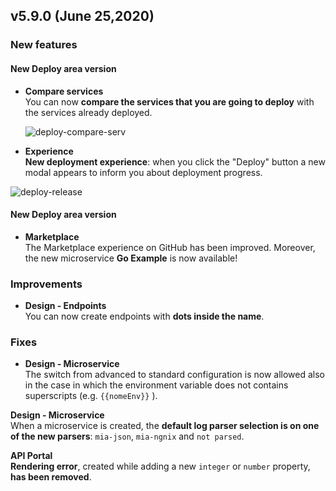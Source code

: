 ## v5.9.0 (June 25,2020)

### New features

#### New Deploy area version

* **Compare services**        
    You can now **compare the services that you are going to deploy** with the services already deployed.

    ![deploy-compare-serv](himg/deploy-compare-serv.png)

* **Experience**       
    **New deployment experience**: when you click the "Deploy" button a new modal appears to inform you about deployment progress.

![deploy-release](hmg/deploy-release.png)


#### New Deploy area version

* **Marketplace**      
    The Marketplace experience on GitHub has been improved. Moreover, the new microservice **Go Example** is now available!

### Improvements

* **Design - Endpoints**      
    You can now create endpoints with **dots inside the name**.


### Fixes

* **Design - Microservice**      
    The switch from advanced to standard configuration is now allowed also in the case in which the environment variable does not contains superscripts (e.g. `{{nomeEnv}}` ).

 **Design - Microservice**      
    When a microservice is created, the **default log parser selection is on one of the new parsers**: `mia-json`, `mia-ngnix` and `not parsed`.

 **API Portal**      
    **Rendering error**, created while adding a new `integer` or `number` property, **has been removed**.

